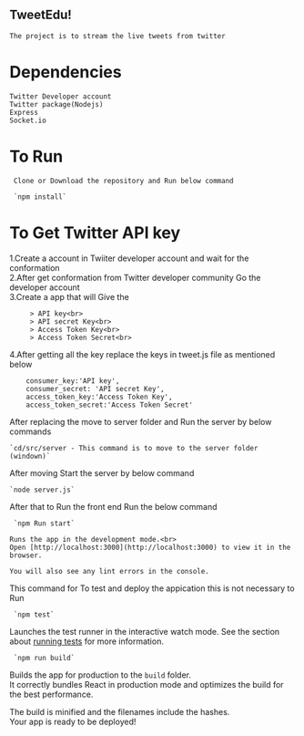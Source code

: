 
## TweetEdu!
    The project is to stream the live tweets from twitter

# Dependencies <br>
    Twitter Developer account 
    Twitter package(Nodejs) 
    Express
    Socket.io

# To Run
     Clone or Download the repository and Run below command 

     `npm install`
     
     
# To Get Twitter API key

   1.Create a account in Twiiter developer account and wait for the conformation<br>
   2.After get conformation from Twitter developer community Go the developer account<br>
   3.Create a app that will Give the<br>
   
         > API key<br>
         > API secret Key<br>
         > Access Token Key<br>
         > Access Token Secret<br>
                
   4.After getting all the key replace the keys in tweet.js file as mentioned below<br>

        consumer_key:'API key',
        consumer_secret: 'API secret Key',
        access_token_key:'Access Token Key',
        access_token_secret:'Access Token Secret'

 After replacing the move to server folder and Run the server by below commands

    `cd/src/server - This command is to move to the server folder (windown)`

After moving Start the server by below command

    `node server.js`
       
After that to Run the front end Run the below command

     `npm Run start`

    Runs the app in the development mode.<br>
    Open [http://localhost:3000](http://localhost:3000) to view it in the browser.

    You will also see any lint errors in the console.



   This command for To test and deploy the appication this is not necessary to Run 

     `npm test`

   Launches the test runner in the interactive watch mode.
   See the section about [running tests](#running-tests) for more information.

     `npm run build`

   Builds the app for production to the `build` folder.<br>
   It correctly bundles React in production mode and optimizes the build for the best performance.

   The build is minified and the filenames include the hashes.<br>
   Your app is ready to be deployed!
